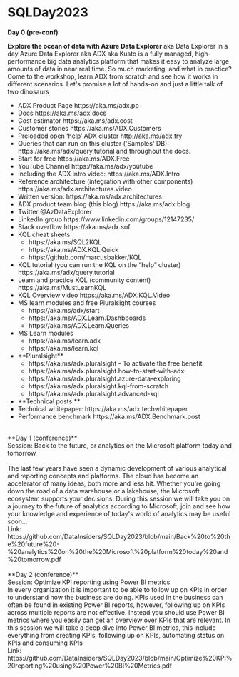 # SQLDay2023

**Day 0 (pre-conf)**

**Explore the ocean of data with Azure Data Explorer** aka Data Explorer in a day
Azure Data Explorer aka ADX aka Kusto is a fully managed, high-performance big data analytics platform that makes it easy to analyze large amounts of data in near real time. So much marketing, and what in practice?
Come to the workshop, learn ADX from scratch and see how it works in different scenarios. Let's promise a lot of hands-on and just a little talk of two dinosaurs
<ul>
<li>ADX Product Page https://aka.ms/adx.pp
<li>Docs https://aka.ms/adx.docs
<li>Cost estimator https://aka.ms/adx.cost 
<li>Customer stories https://aka.ms/ADX.Customers
<li>Preloaded open ‘help’ ADX cluster http://aka.ms/adx.try
<li>Queries that can run on this cluster ('Samples' DB): https://aka.ms/adx/query.tutorial and throughout the docs.
<li>Start for free https://aka.ms/ADX.Free
<li>YouTube Channel https://aka.ms/adx/youtube
<li>Including the ADX intro video: https://aka.ms/ADX.Intro
<li>Reference architecture (integration with other components) https://aka.ms/adx.architectures.video
<li>Written version: https://aka.ms/adx.architectures
<li>ADX product team blog (this blog) https://aka.ms/adx.blog
<li>Twitter @AzDataExplorer
<li>LinkedIn group https://www.linkedin.com/groups/12147235/
<li>Stack overflow https://aka.ms/adx.sof
<li>KQL cheat sheets
  <ul>
<li>https://aka.ms/SQL2KQL
<li>https://aka.ms/ADX.KQL.Quick
<li>https://github.com/marcusbakker/KQL
  </ul>
<li>KQL tutorial (you can run the KQL on the “help” cluster) https://aka.ms/adx/query.tutorial
<li>Learn and practice KQL (community content) https://aka.ms/MustLearnKQL
<li>KQL Overview video https://aka.ms/ADX.KQL.Video 
<li>MS learn modules and free Pluralsight courses
<ul>
<li>https://aka.ms/adx/start
<li>https://aka.ms/ADX.Learn.Dashbboards 
<li>https://aka.ms/ADX.Learn.Queries
</ul>
  
<li>MS Learn modules
<ul>
<li>https://aka.ms/learn.adx
<li>https://aka.ms/learn.kql
</ul>
<li>**Pluralsight**
  <ul>
<li>https://aka.ms/adx.pluralsight - To activate the free benefit
<li>https://aka.ms/adx.pluralsight.how-to-start-with-adx
<li>https://aka.ms/adx.pluralsight.azure-data-exploring
<li>https://aka.ms/adx.pluralsight.kql-from-scratch
<li>https://aka.ms/adx.pluralsight.advanced-kql
</ul>
<li>**Technical posts:**
<li>Technical whitepaper: https://aka.ms/adx.techwhitepaper
<li>Performance benchmark https://aka.ms/ADX.Benchmark.post
</ul>
<br>  
**Day 1 (conference)**
<br>Session: Back to the future, or analytics on the Microsoft platform today and tomorrow
<br>
<br>The last few years have seen a dynamic development of various analytical and reporting concepts and platforms. The cloud has become an accelerator of many ideas, both more and less hit. Whether you're going down the road of a data warehouse or a lakehouse, the Microsoft ecosystem supports your decisions. During this session we will take you on a journey to the future of analytics according to Microsoft, join and see how your knowledge and experience of today's world of analytics may be useful soon...
<br>
Link: https://github.com/DataInsiders/SQLDay2023/blob/main/Back%20to%20the%20future%20-%20analytics%20on%20the%20Microsoft%20platform%20today%20and%20tomorrow.pdf
<br>
  <br>
**Day 2 (conference)**
<br>Session: Optimize KPI reporting using Power BI metrics
<br>
In every organization it is important to be able to follow up on KPIs in order to understand how the business are doing. KPIs used in the business can often be found in existing Power BI reports, however, following up on KPIs across multiple reports are not effective. Instead you should use Power BI metrics where you easily can get an overview over KPIs that are relevant.
In this session we will take a deep dive into Power BI metrics, this include everything from creating KPIs, following up on KPIs, automating status on KPIs and consuming KPIs
<br>
Link: https://github.com/DataInsiders/SQLDay2023/blob/main/Optimize%20KPI%20reporting%20using%20Power%20BI%20Metrics.pdf

